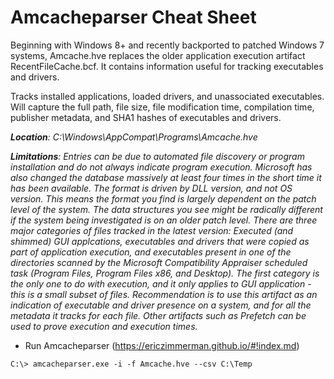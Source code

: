 # Amcacheparser Cheat Sheet

Beginning with Windows 8+ and recently backported to patched Windows 7 systems, Amcache.hve replaces the older application execution artifact RecentFileCache.bcf. It contains information useful for tracking executables and drivers. 

Tracks installed applications, loaded drivers, and unassociated executables. Will capture the full path, file size, file modification time, compilation time, publisher metadata, and SHA1 hashes of executables and drivers.

***Location**: C:\Windows\AppCompat\Programs\Amcache.hve*

***Limitations**: Entries can be due to automated file discovery or program installation and do not always indicate program execution. Microsoft has also changed the database massively at least four times in the short time it has been available. The format is driven by DLL version, and not OS version. This means the format you find is largely dependent on the patch level of the system. The data structures you see might be radically different if the system being investigated is on an older patch level. There are three major categories of files tracked in the latest version: Executed (and shimmed) GUI applcations, executables and drivers that were copied as part of application execution, and executables present in one of the directories scanned by the Microsoft Compatibility Appraiser scheduled task (Program Files, Program Files x86, and Desktop). The first category is the only one to do with execution, and it only applies to GUI application - this is a small subset of files. Recommendation is to use this artifact as an indication of executable and driver presence on a system, and for all the metadata it tracks for each file. Other artifacts such as Prefetch can be used to prove execution and execution times.*

- Run Amcacheparser (https://ericzimmerman.github.io/#!index.md)

```
C:\> amcacheparser.exe -i -f Amcache.hve --csv C:\Temp
```
